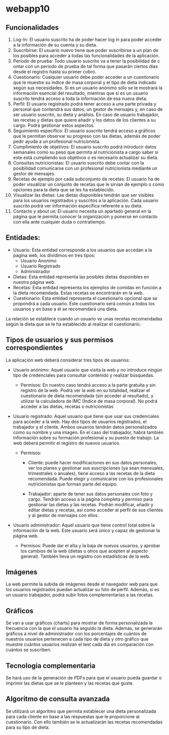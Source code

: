 # webapp10
## Funcionalidades
1. Log-In: El usuario suscrito ha de poder hacer log in para poder acceder a la información de su cuenta y su dieta.
2. Suscribirse: El usuario nuevo tiene que poder suscribirse a un plan de los posibles para acceder a todas las funcionalidades de la aplicación.
3. Período de prueba: Todo usuario suscrito va a tener la posibilidad de c ontar con un periodo de prueba de tal forma que pasarán ciertos días desde el registro hasta su primer cobro.
4. Cuestionario: Cualquier usuario debe poder acceder a un cuestionario que le muestre su índice de masa corporal y el tipo de dieta indicado según sus necesidades. Si es un usuario anónimo sólo se le mostrará la información esencial del resultado, mientras que si es un usuario suscrito tendrá acceso a toda la información de esa nueva dieta.
5. Perfil: El usuario registrado podrá tener acceso a una parte privada y personal que contendrá sus datos, un gestor de mensajes y, en caso de ser usuario suscrito, su dieta y análisis. En caso de usuario trabajador, las recetas y dietas que quiere añadir y los datos de los clientes a su cargo. Podrá gestionar estos aspectos.
6. Seguimiento específico: El usuario suscrito tendrá acceso a gráficos que le permitan observar su progreso con las dietas, además de poder pedir ayuda a un profesional nutricionista.
7. Cumplimiento de objetivos: El usuario suscrito podrá introducir datos semanales como su peso que permita al nutricionista a cargo saber si este está cumpliendo sus objetivos o es necesario actualizar su dieta.
8. Consultas nutricionistas: El usuario suscrito debe contar con la posibilidad comunicarse con un profesional nutricionista mediante un gestor de mensajes.
9. Recetas de ejemplo por cada subconjunto de recetas: El usuario ha de poder visualizar un conjunto de recetas que le sirvan de ejemplo o como opciones para la dieta que se les ha establecido.
10. Visualizar las dietas: Las dietas disponibles tendrán que ser visibles para los usuarios registrados y suscritos a la aplicación. Cada usuario suscrito podrá ver información específica referente a su dieta.
11. Contacto y about us: El usuario necesita un apartado general en la página que le permita conocer la organización y ponerse en contacto con ella ante cualquier duda o contratiempo.

## Entidades: 
+ Usuario: Esta entidad corresponde a los usuarios que accedan a la pagina web, los dividimos en tres tipos:
  + Usuario Anonimo
  + Usuario Registrado
  + Administrador
+ Dietas: Esta entidad representa las posibles dietas disponibles en nuestra página web.
+ Recetas: Esta entidad representa los ejemplos de comidas en función a la dieta recomendada. Estas recetas se encontrarán en la web.
+ Cuestionario: Esta entidad representa el cuestionario opcional que se propondrá a cada usuario. Este cuestionario será común a todos los usuarios y en base a él se recomendará una dieta.

La relación se establece cuando un usuario ve unas recetas recomendadas según la dieta que se le ha establecido al realizar el cuestionario.

## Tipos de usuarios y sus permisos correspondientes
La aplicación web deberá considerar tres tipos de usuarios:

+ Usuario anónimo: Aquel usuario que visita la web y no introduce ningún tipo de credenciales para consultar contenido y realizar búsquedas. 

  - Permisos: En nuestro caso tendrá acceso a la parte gratuita y sin registro de la web. Podrá ver la web en su totalidad, realizar el cuestionario de dieta recomendada (sin acceder al resultado), y utilizar la calculadora de IMC (Índice de masa corporal). No podrá acceder a las dietas, recetas o nutricionistas



+ Usuario registrado: Aquel usuario que tiene que usar sus credenciales para acceder a la web.  Hay dos tipos de usuarios registrados, el trabajador y el cliente.
Ambos usuarios tendrán datos personalizados como su nombre y una imagen. En el caso del trabajador, habrá también información sobre su formación profesional y su puesto de trabajo. La web deberá permitir el registro de nuevos usuarios. 

  - Permisos:

    + Cliente: puede hacer modificaciones en sus datos personales, ver los planes y gestionar sus suscripciones (ya sean mensuales, trimestrales o anuales), tiene acceso a las recetas de la dieta recomendada. Puede elegir y comunicarse con los profesionales nutricionistas que forman parte del equipo.

    + Trabajador: aparte de tener sus datos personales con foto y cargo. Tendrán acceso a la página completa y permiso para gestionar las dietas y las recetas. Podrán modificar, añadir y editar dietas y recetas, así como acceder al perfil de sus clientes y al gestor de mensajes con ellos.

+ Usuario administrador: Aquel usuario que tiene control total sobre la información de la web. Este usuario será único y capaz de gestionar la página web.

  - Permisos: Puede dar el alta y la baja de nuevos usuarios, y aprobar los cambios de la web (dietas u otros que acepten al aspecto general). También lleva un registro con estadísticas de la web.


## Imágenes
La web permite la subida de imágenes desde el navegador web para que los usuarios registrados puedan actualizar su foto de perfil. Además, si es un usuario trabajador, podrá subir fotos complementarias a las recetas.

## Gráficos 
Se van a usar gráficos (charts) para mostrar de forma personalizada la frecuencia con la que el usuario ha seguido la dieta. 
Además, se generarán gráficos a nivel de administrador con los porcentajes de cuántos de nuestros usuarios pertenecen a cada tipo de dieta y otro gráfico que muestre cuántos usuarios realizan el test cada día en comparación con cuántos se suscriben.

## Tecnología complementaria
Se hará uso de la generación de PDFs para que el usuario pueda guardar o imprimir las dietas que se le planteen y las recetas que guste.

## Algoritmo de consulta avanzada
Se utilizará un algoritmo que permita establecer una dieta personalizada para cada cliente en base a las respuestas que le proporcione al cuestionario. Con ello también se le actualizarán las recetas recomendadas para su tipo de dieta.
